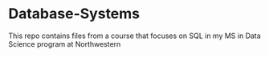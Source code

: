 # Database-Systems
This repo contains files from a course that focuses on SQL in my MS in Data Science program at Northwestern
